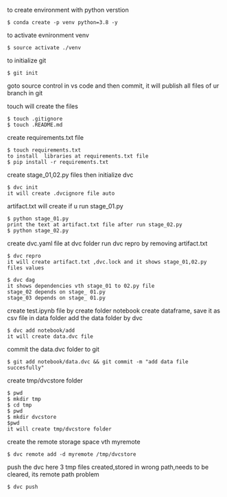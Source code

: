 

to create environment with python verstion
```
$ conda create -p venv python=3.8 -y
```


to activate evnironment venv
```
$ source activate ./venv
```


to initialize git
```
$ git init
```
goto source control in vs code and then commit, it will publish all files of ur branch in git



touch will create the files
```
$ touch .gitignore
$ touch .README.md
```

create requirements.txt file
```
$ touch requirements.txt
to install  libraries at requirements.txt file
$ pip install -r requirements.txt
```

create stage_01,02.py files then initialize dvc
```
$ dvc init
it will create .dvcignore file auto
```

artifact.txt will create if u run stage_01.py
```
$ python stage_01.py
print the text at artifact.txt file after run stage_02.py
$ python stage_02.py
```

create dvc.yaml file at dvc folder
run dvc repro by removing artifact.txt
```
$ dvc repro
it will create artifact.txt ,dvc.lock and it shows stage_01,02.py files values
```
```
$ dvc dag
it shows dependencies vth stage_01 to 02.py file
stage_02 depends on stage_ 01.py
stage_03 depends on stage_ 01.py

```
create test.ipynb file by create folder notebook
create dataframe, save it as csv file in data folder
add the data folder by dvc
```
$ dvc add notebook/add
it will create data.dvc file
```
commit the data.dvc folder to git
```
$ git add notebook/data.dvc && git commit -m "add data file succesfully"
```

create tmp/dvcstore folder
```
$ pwd
$ mkdir tmp
$ cd tmp
$ pwd
$ mkdir dvcstore
$pwd
it will create tmp/dvcstore folder
```
create the remote storage space vth myremote
```
$ dvc remote add -d myremote /tmp/dvcstore
```
push the dvc
here 3 tmp files created,stored in wrong path,needs to be cleared, its remote path problem
```
$ dvc push
```